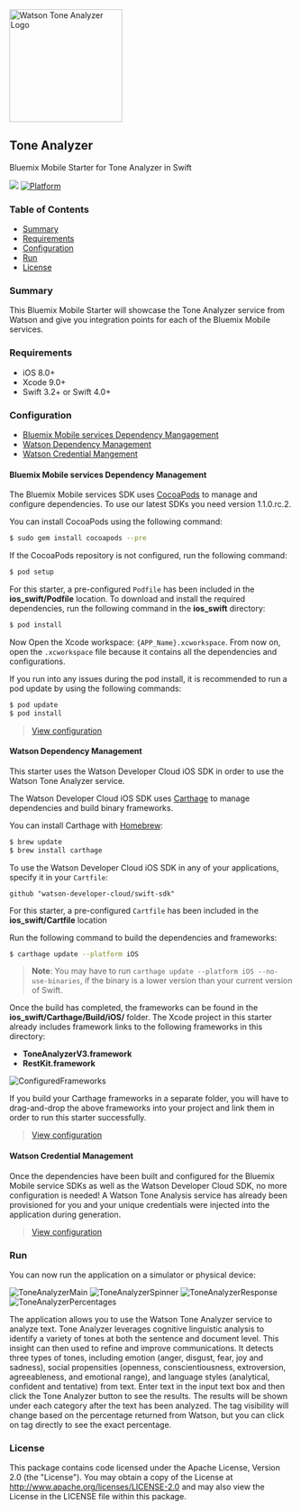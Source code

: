 <img src="https://bluemixassets.eu-gb.mybluemix.net/api/Products/image/logos/tone-analyzer.svg?key=[starter-watson-visual-recognition]&event=readme-image-view" alt="Watson Tone Analyzer Logo" width="200px"/>

## Tone Analyzer
Bluemix Mobile Starter for Tone Analyzer in Swift

[![](https://img.shields.io/badge/bluemix-powered-blue.svg)](https://bluemix.net)
[![Platform](https://img.shields.io/badge/platform-ios_swift-lightgrey.svg?style=flat)](https://developer.apple.com/swift/)

### Table of Contents
* [Summary](#summary)
* [Requirements](#requirements)
* [Configuration](#configuration)
* [Run](#run)
* [License](#license)

### Summary
This Bluemix Mobile Starter will showcase the Tone Analyzer service from Watson and give you integration points for each of the Bluemix Mobile services.

### Requirements
* iOS 8.0+
* Xcode 9.0+
* Swift 3.2+ or Swift 4.0+

### Configuration
* [Bluemix Mobile services Dependency Mangagement](#bluemix-mobile-services-dependency-management)
* [Watson Dependency Management](#watson-dependency-management)
* [Watson Credential Mangement](#watson-credential-management)

#### Bluemix Mobile services Dependency Management
The Bluemix Mobile services SDK uses [CocoaPods](https://cocoapods.org/) to manage and configure dependencies. To use our latest SDKs you need version 1.1.0.rc.2.

You can install CocoaPods using the following command:

```bash
$ sudo gem install cocoapods --pre
```

If the CocoaPods repository is not configured, run the following command:

```bash
$ pod setup
```

For this starter, a pre-configured `Podfile` has been included in the **ios_swift/Podfile** location. To download and install the required dependencies, run the following command in the **ios_swift** directory:

```bash
$ pod install
```
Now Open the Xcode workspace: `{APP_Name}.xcworkspace`. From now on, open the `.xcworkspace` file because it contains all the dependencies and configurations.

If you run into any issues during the pod install, it is recommended to run a pod update by using the following commands:

```bash
$ pod update
$ pod install
```

> [View configuration](#configuration)

#### Watson Dependency Management
This starter uses the Watson Developer Cloud iOS SDK in order to use the Watson Tone Analyzer service.

The Watson Developer Cloud iOS SDK uses [Carthage](https://github.com/Carthage/Carthage) to manage dependencies and build binary frameworks.

You can install Carthage with [Homebrew](http://brew.sh/):

```bash
$ brew update
$ brew install carthage
```

To use the Watson Developer Cloud iOS SDK in any of your applications, specify it in your `Cartfile`:

```
github "watson-developer-cloud/swift-sdk"
```

For this starter, a pre-configured `Cartfile` has been included in the **ios_swift/Cartfile** location

Run the following command to build the dependencies and frameworks:

```bash
$ carthage update --platform iOS
```

> **Note**: You may have to run `carthage update --platform iOS --no-use-binaries`, if the binary is a lower version than your current version of Swift.

Once the build has completed, the frameworks can be found in the **ios_swift/Carthage/Build/iOS/** folder. The Xcode project in this starter already includes framework links to the following frameworks in this directory:

* **ToneAnalyzerV3.framework**
* **RestKit.framework**

![ConfiguredFrameworks](README_Images/ConfiguredFrameworks.png)

If you build your Carthage frameworks in a separate folder, you will have to drag-and-drop the above frameworks into your project and link them in order to run this starter successfully.

> [View configuration](#configuration)

#### Watson Credential Management
Once the dependencies have been built and configured for the Bluemix Mobile service SDKs as well as the Watson Developer Cloud SDK, no more configuration is needed! A Watson Tone Analysis service has already been provisioned for you and your unique credentials were injected into the application during generation.

> [View configuration](#configuration)

### Run
You can now run the application on a simulator or physical device:

![ToneAnalyzerMain](README_Images/ToneAnalyzerMain.png)
![ToneAnalyzerSpinner](README_Images/ToneAnalyzerSpinner.png)
![ToneAnalyzerResponse](README_Images/ToneAnalyzerResponse.png)
![ToneAnalyzerPercentages](README_Images/ToneAnalyzerPercentages.png)

The application allows you to use the Watson Tone Analyzer service to analyze text. Tone Analyzer leverages cognitive linguistic analysis to identify a variety of tones at both the sentence and document level. This insight can then used to refine and improve communications. It detects three types of tones, including emotion (anger, disgust, fear, joy and sadness), social propensities (openness, conscientiousness, extroversion, agreeableness, and emotional range), and language styles (analytical, confident and tentative) from text. Enter text in the input text box and then click the Tone Analyzer button to see the results. The results will be shown under each category after the text has been analyzed. The tag visibility will change based on the percentage returned from Watson, but you can click on tag directly to see the exact percentage.

### License
This package contains code licensed under the Apache License, Version 2.0 (the "License"). You may obtain a copy of the License at http://www.apache.org/licenses/LICENSE-2.0 and may also view the License in the LICENSE file within this package.
